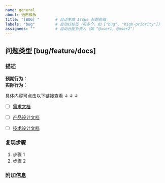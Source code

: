 ```yaml
---
name: general
about: 通用模板
title: "[BUG] "       # 自动生成 Issue 标题前缀
labels: "bug"         # 自动打标签（可多个，如 ["bug", "high-priority"]）
assignees: ""         # 自动分配负责人（如 "@user1, @user2"）
---
```


## 问题类型 [bug/feature/docs]  
<!-- 可选标签：`bug`, `feature`, `docs`, `refactor` -->

### 描述  
<!-- 清晰说明问题或需求 -->  
**预期行为**：  
**实际行为**：  

具体内容可点击以下链接查看 ↓ ↓ ↓
   
- [ ] [需求文档](<!-- 需求文档的链接 -->)

- [ ] [产品设计文档](<!-- 产品设计文档的链接 -->)

- [ ] [技术设计文档](<!-- 技术设计文档的链接 -->)

### 复现步骤  
1. 步骤 1  
2. 步骤 2   

### 附加信息  
<!-- 截图等 -->  
